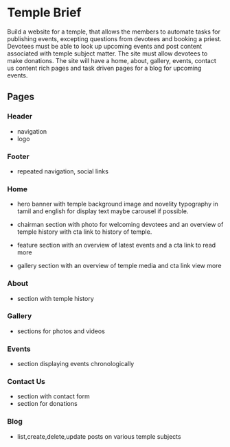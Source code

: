 # Temple Brief

Build a website for a temple, that allows the members to automate tasks for publishing events, excepting questions from devotees and booking a priest. Devotees must be able to look up upcoming events and post content associated with
temple subject matter. The site must allow devotees to make donations. The site will have a home, about, gallery, events, contact us content rich pages and task driven pages for a blog for upcoming events.

## Pages

### Header

- navigation
- logo

### Footer

- repeated navigation, social links

### Home

- hero banner with temple background image and novelity typography in tamil and english for display text maybe carousel if possible.

- chairman section with photo for welcoming devotees and an overview of temple history with cta link to history of temple.

- feature section with an overview of latest events and a cta link to read more

- gallery section with an overview of temple media and cta link view more

### About

- section with temple history

### Gallery

- sections for photos and videos

### Events

- section displaying events chronologically

### Contact Us

- section with contact form
- section for donations

### Blog

- list,create,delete,update posts on various temple subjects
